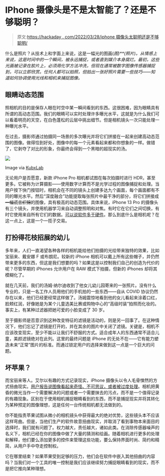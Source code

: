 # IPhone 摄像头是不是太智能了？还是不够聪明？

> 原文:[https://hackaday . com/2022/03/28/iphone 摄像头太聪明还是不够聪明/](https://hackaday.com/2022/03/28/is-the-iphone-camera-too-smart-or-not-smart-enough/)

什么是照片？从技术上和字面上来说，这是一幅光的图画(*图)**(照片)。从情感上来说，这是时间中的一个瞬间，被永远捕捉，或者直到媒介本身腐烂。最初，这些光画被记录在胶片上，必须用化学方法冲洗，但现在通常被数字图像传感器捕捉到，可以立即欣赏。任何人都可以拍照，但拍出一张好照片需要一些技巧——知道如何协调使用光线和相机来捕捉图像。*

## 眼睛动态范围

照相机的目的是保存人眼在时空中某一瞬间看到的东西。这很困难，因为眼睛具有所谓的高动态范围。我们的眼睛可以实时处理许多曝光水平，这就是为什么我们可以看着明亮的天空，在白色蓬松的云层中挑出细节。但是相机镜头一次只能处理一种曝光水平。

在过去，摄影师通过拍摄同一场景的多次曝光并将它们拼接在一起来创建高动态范围的图像。做得恰到好处，图像中的每一个元素看起来都和你想象的一样。做错了，它剥夺了对比的形象，你最终会得到一个黑暗的超现实的汤。

[![](../Images/c7d17bbd12c4e85268b194eeae6124f9.png)](https://hackaday.com/wp-content/uploads/2022/03/HDR-example.jpg)

Image via [KubxLab](https://www.kubxlab.com/hdr-photography/)

无论用户是否愿意，新款 iPhone Pro 相机都试图在每次拍摄时进行 HDR，甚至更多。它被称为计算摄影——使用数字计算而不是光学过程的图像捕捉和处理。当用户按下快门按钮时，相机会在不同的镜头上创建多达九个画面，每个画面都有不同的曝光水平。然后“深度融合”功能提取每张照片中最干净的部分，将它们拼接成~~一幅谎言织锦~~的图像，具有极高的动态范围。具体来说，iPhone 13 Pro 的摄像头有三个镜头，并使用机器学习来自动调整照明和对焦。有时它在它们之间切换，有时它使用来自所有它们的数据。[可以说软件多于硬件](https://www.newyorker.com/culture/infinite-scroll/have-iphone-cameras-become-too-smart)。那么到底什么是相机呢？在这一点上，这是一个一揽子交易。

## 打扮得花枝招展的幼儿

多年来，人们一直渴望各种各样的相机能给他们拍摄的光绘带来独特的效果，比如宝丽来、戴安娜 F 或布朗尼。较新的 iPhone 相机可以戴上所有这些帽子，并仍然带来更多的东西，但这是我们想要的吗？如果这是以控制我们自己的创造为代价的呢？尽管早期的 iPhones 允许用户在 RAW 模式下拍摄，但新的 iPhones 却将其模糊化了。

就在几天前，我们的汤姆·纳尔迪收到了他女儿幼儿园寄来的一张照片。没有什么专业的，只是一名工作人员用他们的手机拍的一些东西——自从 COVID 协议仍然存在以来，他们已经更经常这样做了。汤姆震惊地看到他的女儿看起来涂着口红，脸颊红润，好像她是为某个儿童选美比赛或购物中心的“高级时装”拍照而化妆的。事实上，有某种过滤器把她可爱的小脸变成了 30 岁。

至于摄影师是否意识到这种改变特征的滤镜是活动的，则是另一回事了。在这种情况下，他们忘记了滤镜是打开的，并在其余的图片中关闭了滤镜。关键是，相机不应该改变现实，至少不能以让我们不舒服的方式。适合成年人的东西通常不适合儿童，美颜滤镜绝对在此列。这里的最终问题是 iPhone 的无处不在——它有能力塑造未来“正常”图片的标准。而通过锁定用户的选择来做到这一点是一个巨大的问题。

## 坏苹果？

而宝丽来等人。艾尔以有趣的方式记录现实，iPhone 摄像头以令人毛骨悚然的方式扭曲现实。[用户报告说图像看起来奇怪、不可思议，或者被过度处理](https://lux.camera/iphone-13-pro-camera-app-intelligent-photography/)。相机把黄昏的微光当作一个需要解决的问题或者一个需要抹去的污点，而不是一个值得记录的有趣现象。区别在于使用相机捕捉眼睛看到的东西，而不是捕捉现实并将其转化为某种预定的图像理想，这是任何一台传统相机都无法做到的。

你不能指责苹果试图从微小的相机镜头中获得最大的绝对优势，这些镜头本不应该这样弯曲。但是，当他们生产的软件故意扭曲现实，并取消了看到事物本来面目的选择时，我们就有问题了。权力越大，责任越大，诸如此类。在消除传感器噪声的名义下，相机已经在你的图像中做了大量的猜测和绘画。随着相机进行更多的处理和解释，他们要么添加更多的控件来管理这些功能，要么保持界面时尚、简约和精简，从用户手中夺走控制权。

它在哪里结束？如果苹果受到足够的压力，他们会在软件中嵌入其他扭曲的内容吗？当我们对一个工具的唯一控制是我们应该继续努力捕捉眼睛看到的现实，而不是把它推向某种理想。
